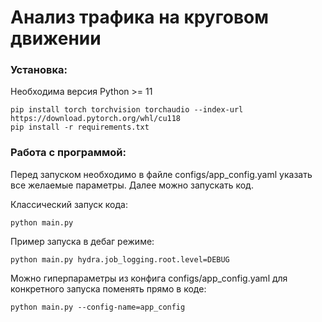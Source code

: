 # Анализ трафика на круговом движении
### Установка:
Необходима версия Python >= 11
```
pip install torch torchvision torchaudio --index-url https://download.pytorch.org/whl/cu118
pip install -r requirements.txt
```
### Работа с программой:
Перед запуском необходимо в файле configs/app_config.yaml указать все желаемые параметры. Далее можно запускать код.

Классический запуск кода:
```
python main.py
```
Пример запуска в дебаг режиме:
```
python main.py hydra.job_logging.root.level=DEBUG
```

Можно гиперпараметры из конфига configs/app_config.yaml для конкретного запуска поменять прямо в коде:
```
python main.py --config-name=app_config
```
